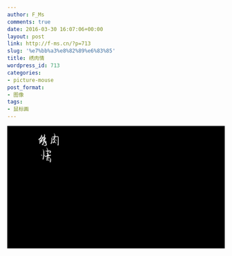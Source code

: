 ```yaml
---
author: F_Ms
comments: true
date: 2016-03-30 16:07:06+00:00
layout: post
link: http://f-ms.cn/?p=713
slug: '%e7%bb%a3%e8%82%89%e6%83%85'
title: 绣肉情
wordpress_id: 713
categories:
- picture-mouse
post_format:
- 图像
tags:
- 鼠标画
---
```


![绣肉情，小陈思_20160329](/img/post/wp/2016/03/绣肉情，小陈思_20160329.png)

